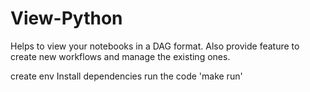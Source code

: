 # View-Python
Helps to view your notebooks in a DAG format. Also provide feature to create new workflows and manage the existing ones.

create env
Install dependencies
run the code 'make run'

